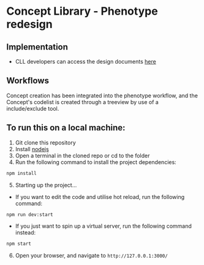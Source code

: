 # Concept Library - Phenotype redesign

## Implementation
- CLL developers can access the design documents [here](https://www.figma.com/file/7Hct08x5DxbxC4HMB2LM7T/Phenotype-Library?node-id=1706%3A3391)

## Workflows
Concept creation has been integrated into the phenotype workflow, and the Concept's codelist is created through a treeview by use of a include/exclude tool.

## To run this on a local machine:

1. Git clone this repository
2. Install [nodejs](https://nodejs.org/en/download/)
3. Open a terminal in the cloned repo or cd to the folder
4. Run the following command to install the project dependencies:
```sh
npm install
```
5. Starting up the project...

- If you want to edit the code and utilise hot reload, run the following command:
```sh
npm run dev:start
```
- If you just want to spin up a virtual server, run the following command instead:
```sh
npm start
```

6. Open your browser, and navigate to ```http://127.0.0.1:3000/```
